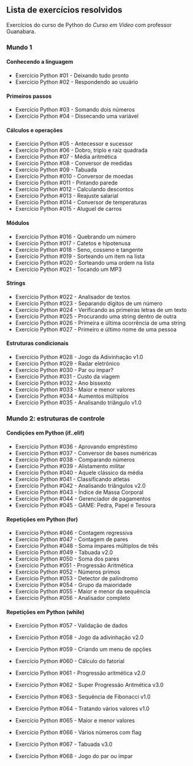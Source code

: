 ## Lista de exercícios resolvidos

Exercícios do curso de Python do *Curso em Vídeo* com professor Guanabara.

### Mundo 1

#### Conhecendo a linguagem

- Exercício Python #01 - Deixando tudo pronto
- Exercício Python #02 - Respondendo ao usuário

#### Primeiros passos

- Exercício Python #03 - Somando dois números
- Exercício Python #04 - Dissecando uma variável

#### Cálculos e operações

- Exercício Python #05 - Antecessor e sucessor
- Exercício Python #06 - Dobro, triplo e raiz quadrada
- Exercício Python #07 - Média aritmética
- Exercício Python #08 - Conversor de medidas
- Exercício Python #09 - Tabuada
- Exercício Python #010 - Conversor de moedas
- Exercício Python #011 - Pintando parede
- Exercício Python #012 - Calculando descontos
- Exercício Python #013 - Reajuste salarial
- Exercício Python #014 - Conversor de temperaturas
- Exercício Python #015 - Aluguel de carros

#### Módulos

- Exercício Python #016 - Quebrando um número
- Exercício Python #017 - Catetos e hipotenusa
- Exercício Python #018 - Seno, cosseno e tangente
- Exercício Python #019 - Sorteando um item na lista
- Exercício Python #020 - Sorteando uma ordem na lista
- Exercício Python #021 - Tocando um MP3

#### Strings

- Exercício Python #022 - Analisador de textos
- Exercício Python #023 - Separando dígitos de um número
- Exercício Python #024 - Verificando as primeiras letras de um texto
- Exercício Python #025 - Procurando uma string dentro de outra
- Exercício Python #026 - Primeira e última ocorrência de uma string
- Exercício Python #027 - Primeiro e último nome de uma pessoa

#### Estruturas condicionais

- Exercício Python #028 - Jogo da Adivinhação v1.0
- Exercício Python #029 - Radar eletrônico
- Exercício Python #030 - Par ou ímpar?
- Exercício Python #031 - Custo da viagem
- Exercício Python #032 - Ano bissexto
- Exercício Python #033 - Maior e menor valores
- Exercício Python #034 - Aumentos múltiplos
- Exercício Python #035 - Analisando triângulo v1.0

### Mundo 2: estruturas de controle

#### Condições em Python (if..elif)

- Exercício Python #036 - Aprovando empréstimo
- Exercício Python #037 - Conversor de bases numéricas
- Exercício Python #038 - Comparando números
- Exercício Python #039 - Alistamento militar
- Exercício Python #040 - Aquele clássico da média
- Exercício Python #041 - Classificando atletas
- Exercício Python #042 - Analisando triângulos v2.0
- Exercício Python #043 - Índice de Massa Corporal
- Exercício Python #044 - Gerenciador de pagamentos
- Exercício Python #045 - GAME: Pedra, Papel e Tesoura

#### Repetições em Python (for)

- Exercício Python #046 - Contagem regressiva
- Exercício Python #047 - Contagem de pares
- Exercício Python #048 - Soma ímpares múltiplos de três
- Exercício Python #049 - Tabuada v2.0
- Exercício Python #050 - Soma dos pares
- Exercício Python #051 - Progressão Aritmética
- Exercício Python #052 - Números primos
- Exercício Python #053 - Detector de palíndromo
- Exercício Python #054 - Grupo da maioridade
- Exercício Python #055 - Maior e menor da sequência
- Exercício Python #056 - Analisador completo

#### Repetições em Python (while)

- Exercício Python #057 - Validação de dados

- Exercício Python #058 - Jogo da adivinhação v2.0

- Exercício Python #059 - Criando um menu de opções

- Exercício Python #060 - Cálculo do fatorial

- Exercício Python #061 - Progressão aritmética v2.0

- Exercício Python #062 - Super Progressão Aritmética v3.0

- Exercício Python #063 - Sequência de Fibonacci v1.0

- Exercício Python #064 - Tratando vários valores v1.0

- Exercício Python #065 - Maior e menor valores

- Exercício Python #066 - Vários números com flag

- Exercício Python #067 - Tabuada v3.0

- Exercício Python #068 - Jogo do par ou ímpar
